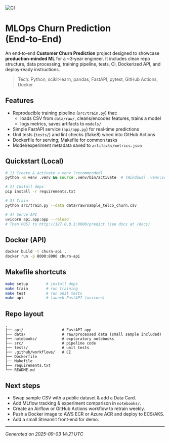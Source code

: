 ![CI](https://github.com/Sanju1234-code/mlops-churn-prediction/actions/workflows/ci.yml/badge.svg)
# MLOps Churn Prediction (End‑to‑End)

An end‑to‑end **Customer Churn Prediction** project designed to showcase
**production‑minded ML** for a ~3‑year engineer. It includes clean repo
structure, data processing, training pipeline, tests, CI, Dockerized API, and
deploy‑ready instructions.

> Tech: Python, scikit‑learn, pandas, FastAPI, pytest, GitHub Actions, Docker

## Features
- Reproducible training pipeline (`src/train.py`) that:
  - loads CSV from `data/raw/`, cleans/encodes features, trains a model
  - logs metrics, saves artifacts to `models/`
- Simple FastAPI service (`api/app.py`) for real‑time predictions
- Unit tests (`tests/`) and lint checks (flake8) wired into GitHub Actions
- Dockerfile for serving; Makefile for common tasks
- Model/experiment metadata saved to `artifacts/metrics.json`

## Quickstart (Local)
```bash
# 1) Create & activate a venv (recommended)
python -m venv .venv && source .venv/bin/activate  # (Windows) .venv\Scripts\activate

# 2) Install deps
pip install -r requirements.txt

# 3) Train
python src/train.py --data data/raw/sample_telco_churn.csv

# 4) Serve API
uvicorn api.app:app --reload
# Then POST to http://127.0.0.1:8000/predict (see docs at /docs)
```

## Docker (API)
```bash
docker build -t churn-api .
docker run -p 8000:8000 churn-api
```

## Makefile shortcuts
```bash
make setup        # install deps
make train        # run training
make test         # run unit tests
make api          # launch FastAPI (uvicorn)
```

## Repo layout
```
.
├── api/                 # FastAPI app
├── data/                # raw/processed data (small sample included)
├── notebooks/           # exploratory notebooks
├── src/                 # pipeline code
├── tests/               # unit tests
├── .github/workflows/   # CI
├── Dockerfile
├── Makefile
├── requirements.txt
└── README.md
```

## Next steps 
- Swap sample CSV with a public dataset & add a Data Card.
- Add MLflow tracking & experiment comparison in `notebooks/`.
- Create an Airflow or GitHub Actions workflow to retrain weekly.
- Push a Docker image to AWS ECR or Azure ACR and deploy to ECS/AKS.
- Add a small Streamlit front‑end for demo.

---
*Generated on 2025-09-03 14:21 UTC*

